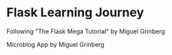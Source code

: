 # Flask Learning Journey
Following "The Flask Mega Tutorial" by Miguel Grinberg

Microblog App by Miguel Grinberg

